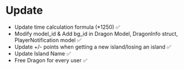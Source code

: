 # Update
- Update time calculation formula (*1250) ✅
- Modify model_id & Add bg_id in Dragon Model, DragonInfo struct, PlayerNotification model ✅
- Update +/- points when getting a new island/losing an island ✅
- Update Island Name ✅
- Free Dragon for every user ✅